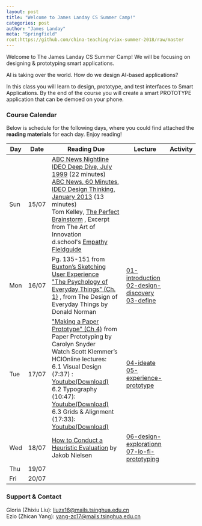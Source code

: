 ```yaml
---
layout: post
title: "Welcome to James Landay CS Summer Camp!"
categories: post
author: "James Landay"
meta: "Springfield"
root:https://github.com/china-teaching/viax-summer-2018/raw/master
---
```


Welcome to The James Landay CS Summer Camp! We will be focusing on designing & prototyping smart applications.

AI is taking over the world. How do we design AI-based applications?

In this class you will learn to design, prototype, and test interfaces to Smart Applications. By the end of the course you will create a smart PROTOTYPE application that can be demoed on your phone. 

### Course Calendar

Below is schedule for the following days, where you could find attached the **reading materials** for each day. Enjoy reading!

| Day    | Date     | Reading Due         | Lecture                  | Activity             |
| ------ | -------- | ------------------- | ------------------------ | -------------------- |
| Sun    | 15/07    | [ABC News Nightline IDEO Deep Dive, July 1999](http://hci.stanford.edu/courses/cs147/2017/au/videos/ABCNews-Nightline_IDEO_July1999.mp4) (22 minutes)  <br> [ABC News, 60 Minutes, IDEO Design Thinking, January 2013](http://hci.stanford.edu/courses/cs147/2017/au/videos/60Minutes_IDEO_January2013.mp4) (13 minutes)    <br> Tom Kelley, [The Perfect Brainstorm](root/resources/Sun/Kelley_TheArtOfInnovation_Chapter4ThePerfectBrainstorm.pdf) , Excerpt from The Art of Innovation  <br> d.school's  [Empathy Fieldguide](https://github.com/china-teaching/viax-summer-2018/raw/master/resources/Sun/FIELDGUIDE-Screen-DTBC-March-2015-V2.pdf)      |          |   |
| Mon    | 16/07    | Pg. 135-151 from  [Buxton’s Sketching User Experience](https://github.com/china-teaching/viax-summer-2018/raw/master/resources/Mon/Buxton_lowRes.pdf)   <br> ["The Psychology of Everyday Things" (Ch. 1)](https://github.com/china-teaching/viax-summer-2018/raw/master/resources/Mon/Norman-Ch1.PDF)  , from The Design of Everyday Things by Donald Norman           | [01-introduction](https://github.com/china-teaching/viax-summer-2018/raw/master/resources/Mon/01-introduction.pdf) <br>  [02-design-discovery](https://github.com/china-teaching/viax-summer-2018/raw/master/resources/Mon/02-design-discovery.pdf) <br> [03-define](https://github.com/china-teaching/viax-summer-2018/raw/master/resources/Mon/03-define.pdf)             |              |
| Tue    | 17/07    | ["Making a Paper Prototype" (Ch 4)](https://github.com/china-teaching/viax-summer-2018/raw/master/resources/Tue/Snyder-Ch4.PDF)  from Paper Prototyping by Carolyn Snyder  <br> Watch Scott Klemmer’s HCIOnline lectures:  <br>  6.1 Visual Design (7:37) : [Youtube](https://www.youtube.com/watch?v=TIg8ab4PqbU&index=1&list=PLNtQfKgd43l2kR11FzLF2cXd_fp3kj7jD)[(Download)](https://github.com/china-teaching/viax-summer-2018/raw/master/resources/Tue/Visual-Design.mp4)   <br>  6.2 Typography (10:47): [Youtube](https://www.youtube.com/watch?v=82gp_2vqLTc&list=PLNtQfKgd43l2kR11FzLF2cXd_fp3kj7jD&index=2)[(Download)](https://github.com/china-teaching/viax-summer-2018/raw/master/resources/Tue/Typography.mp4) <br>  6.3 Grids & Alignment (17:33): [Youtube](https://www.youtube.com/watch?v=iV9FVoCCT74&list=PLNtQfKgd43l2kR11FzLF2cXd_fp3kj7jD&index=3)[(Download)](https://github.com/china-teaching/viax-summer-2018/raw/master/resources/Tue/Grids-Alignment.mp4)     |    [04-ideate](https://github.com/china-teaching/viax-summer-2018/raw/master/resources/Tue/04-ideate.pdf) <br> [05-experience-prototype](https://github.com/china-teaching/viax-summer-2018/raw/master/resources/Tue/05-experience-prototype.pdf)    |          |
| Wed    | 18/07    | [How to Conduct a Heuristic Evaluation](http://www.useit.com/articles/how-to-conduct-a-heuristic-evaluation/)  by Jakob Nielsen       | [06-design-explorationn](https://github.com/china-teaching/viax-summer-2018/raw/master/resources/Wed/06-design-exploration.pdf) <br> [07-lo-fi-prototyping](https://github.com/china-teaching/viax-summer-2018/raw/master/resources/Wed/07-lo-fi-prototyping.pdf)        |         |
| Thu    | 19/07    |     |        |    |
| Fri    | 20/07    |     |       |    |


### Support & Contact
Gloria (Zhixiu Liu): liuzx16@mails.tsinghua.edu.cn  
Ezio (Zhican Yang): yang-zc17@mails.tsinghua.edu.cn


